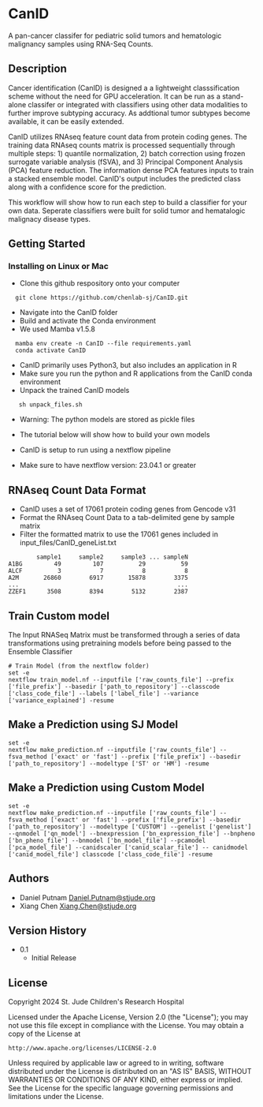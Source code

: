 # CanID
A pan-cancer classifer for pediatric solid tumors and hematologic malignancy samples using RNA-Seq Counts.

## Description

Cancer identification (CanID) is designed a a lightweight classsification scheme without the need for GPU acceleration.  It can be run as a stand-alone classifer or integrated with classifiers using other data modalities to further improve subtyping accuracy.  As addtional tumor subtypes become available, it can be easily extended.

CanID utilizes RNAseq feature count data from protein coding genes.  The training data RNAseq counts matrix is processed sequentially through multiple steps: 1) quantile normalization, 2) batch correction using frozen surrogate variable analysis (fSVA), and 3) Principal Component Analysis (PCA) feature reduction.  The information dense PCA features inputs to train a stacked ensemble model.  CanID's output includes the predicted class along with a confidence score for the prediction.

This workflow will show how to run each step to build a classifier for your own data.
Seperate classifiers were built for solid tumor and hematalogic malignacy disease types.

## Getting Started

### Installing on Linux or Mac

* Clone this github respository onto your computer
```
  git clone https://github.com/chenlab-sj/CanID.git
```
* Navigate into the CanID folder
* Build and activate the Conda environment
* We used Mamba v1.5.8
```
  mamba env create -n CanID --file requirements.yaml
  conda activate CanID
```
* CanID primarily uses Python3, but also includes an application in R
* Make sure you run the python and R applications from the CanID conda environment
* Unpack the trained CanID models
```
   sh unpack_files.sh
```
* Warning: The python models are stored as pickle files
* The tutorial below will show how to build your own models

* CanID is setup to run using a nextflow pipeline
* Make sure to have nextflow version: 23.04.1 or greater

## RNAseq Count Data Format

* CanID uses a set of 17061 protein coding genes from Gencode v31
* Format the RNAseq Count Data to a tab-delimited gene by sample matrix
* Filter the formatted matrix to use the 17061 genes included in input_files/CanID_geneList.txt

```
        sample1     sample2     sample3 ... sampleN
A1BG         49         107          29          59
ALCF          3           7           8           8
A2M       26860        6917       15878        3375
...                                             ...
ZZEF1      3508        8394        5132        2387
```

## Train Custom model
The Input RNASeq Matrix must be transformed through a series of data transformations using pretraining models before being passed to the Ensemble Classifier
```
# Train Model (from the nextflow folder)
set -e
nextflow train_model.nf --inputfile ['raw_counts_file'] --prefix ['file_prefix'] --basedir ['path_to_repository'] --classcode ['class_code_file'] --labels ['label_file'] --variance ['variance_explained'] -resume
```

## Make a Prediction using SJ Model
```
set -e
nextflow make_prediction.nf --inputfile ['raw_counts_file'] --fsva_method ['exact' or 'fast'] --prefix ['file_prefix'] --basedir ['path_to_repository'] --modeltype ['ST' or 'HM'] -resume
```
## Make a Prediction using Custom Model
```
set -e
nextflow make_prediction.nf --inputfile ['raw_counts_file'] --fsva_method ['exact' or 'fast'] --prefix ['file_prefix'] --basedir ['path_to_repository'] --modeltype ['CUSTOM'] --genelist ['genelist'] --qnmodel ['qn_model'] --bnexpression ['bn_expression_file'] --bnpheno ['bn_pheno_file'] --bnmodel ['bn_model_file'] --pcamodel ['pca_model_file'] --canidscaler ['canid_scalar_file'] -- canidmodel ['canid_model_file'] classcode ['class_code_file'] -resume
```

## Authors

* Daniel Putnam    Daniel.Putnam@stjude.org
* Xiang Chen       Xiang.Chen@stjude.org

## Version History

* 0.1
    * Initial Release

## License
Copyright 2024 St. Jude Children's Research Hospital

Licensed under the Apache License, Version 2.0 (the "License");
you may not use this file except in compliance with the License.
You may obtain a copy of the License at

    http://www.apache.org/licenses/LICENSE-2.0

Unless required by applicable law or agreed to in writing, software
distributed under the License is distributed on an "AS IS" BASIS,
WITHOUT WARRANTIES OR CONDITIONS OF ANY KIND, either express or implied.
See the License for the specific language governing permissions and
limitations under the License.
